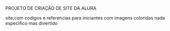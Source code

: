 PROJETO DE CRIAÇÂO DE SITE DA ALURA

site,com codigos e referencias para iniciantes
com imagens coloridas
nada especifico mas divertido
